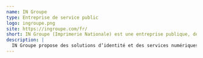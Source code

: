 ```yaml
---
name: IN Groupe
type: Entreprise de service public
logo: ingroupe.png
site: https://ingroupe.com/fr/
short: IN Groupe (Imprimerie Nationale) est une entreprise publique, dédiée à la création de titres et documents sécurisés.
description: |
  IN Groupe propose des solutions d’identité et des services numériques sécurisés, tels que les 10 millions de passeports produits chaque année.
---
```

